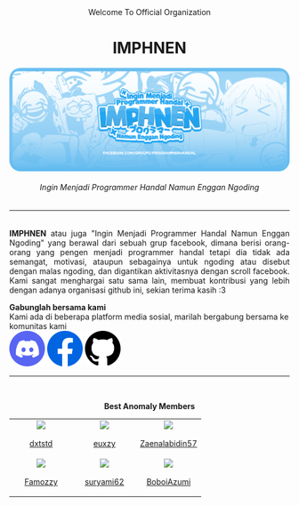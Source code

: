 <div align=center>
  Welcome To Official Organization
  <h1><b>IMPHNEN</b></h1>
</div>

<a href="https://www.facebook.com/groups/programmerhandal">
  <img src="./banner.png" align=center style="border-radius: 20px">
</a>

<div align=center>
  <h6><i>Ingin Menjadi Programmer Handal Namun Enggan Ngoding</i><h6>
  <hr>
</div>

<p align=justify>
<b>IMPHNEN</b> atau juga "Ingin Menjadi Programmer Handal Namun Enggan Ngoding" yang berawal dari sebuah grup facebook, dimana berisi orang-orang yang pengen menjadi programmer handal tetapi dia tidak ada semangat, motivasi, ataupun sebagainya untuk ngoding atau disebut dengan malas ngoding, dan digantikan aktivitasnya dengan scroll facebook. Kami sangat menghargai satu sama lain, membuat kontribusi yang lebih dengan adanya organisasi github ini, sekian terima kasih :3
</p>

<div>
<b>Gabunglah bersama kami</b>
<br>
Kami ada di beberapa platform media sosial, marilah bergabung bersama ke komunitas kami<br>
  <a href="https://discord.gg/imphnen"><img src="https://raw.githubusercontent.com/CLorant/readme-social-icons/refs/heads/main/large/filled/discord.svg"></a>
  <a href="https://www.facebook.com/groups/programmerhandal"><img src="https://raw.githubusercontent.com/CLorant/readme-social-icons/refs/heads/main/large/filled/facebook.svg"></a>
  <a href="https://github.com/IMPHNEN/"><img src="https://raw.githubusercontent.com/CLorant/readme-social-icons/refs/heads/main/large/filled/github.svg"></a>
</div>
<hr>
<br>
<table align=center>
  <p align=center><b>Best Anomaly Members</b><p>
  <tr>
    <td align=center width=100>
      <a href="https://github.com/dxtstd">
        <img src="https://github.com/dxtstd.png?size=75">
        <p>dxtstd</p>
      </a>
    </td>
    <td align=center width=100>
      <a href="https://github.com/euxzy">
        <img src="https://github.com/euxzy.png?size=75">
        <p>euxzy</p>
      </a>
    </td>
    <td align=center width=100>
      <a href="https://github.com/Zaenalabidin57">
        <img src="https://github.com/Zaenalabidin57.png?size=75">
        <p>Zaenalabidin57</p>
      </a>
    </td>
  </tr>
  <tr>
    <td align=center width=100>
      <a href="https://github.com/Famozzy">
        <img src="https://github.com/Famozzy.png?size=75">
        <p>Famozzy</p>
      </a>
    </td>
    <td align=center width=100>
      <a href="https://github.com/suryami62">
        <img src="https://github.com/suryami62.png?size=75">
        <p>suryami62</p>
      </a>
    </td>
    <td align=center width=100>
      <a href="https://github.com/BoboiAzumi">
        <img src="https://github.com/BoboiAzumi.png?size=75">
        <p>BoboiAzumi</p>
      </a>
    </td>
  </tr>
</table>
<!---
<div align=center>
  <br>
  <img src="./ec.png" width="300px" style="border-radius: 10px">
</div>
--->
